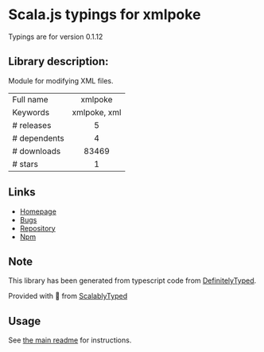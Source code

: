 
# Scala.js typings for xmlpoke

Typings are for version 0.1.12

## Library description:
Module for modifying XML files.

|                    |                 |
| ------------------ | :-------------: |
| Full name          | xmlpoke |
| Keywords           | xmlpoke, xml |
| # releases         | 5 |
| # dependents       | 4 |
| # downloads        | 83469 |
| # stars            | 1 |

## Links
- [Homepage](https://github.com/mikeobrien/node-xmlpoke)
- [Bugs](https://github.com/mikeobrien/node-xmlpoke/issues)
- [Repository](https://github.com/mikeobrien/node-xmlpoke)
- [Npm](https://www.npmjs.com/package/xmlpoke)
    


## Note
This library has been generated from typescript code from [DefinitelyTyped](https://definitelytyped.org).

Provided with :purple_heart: from [ScalablyTyped](https://github.com/oyvindberg/ScalablyTyped)

## Usage
See [the main readme](../../readme.md) for instructions.


